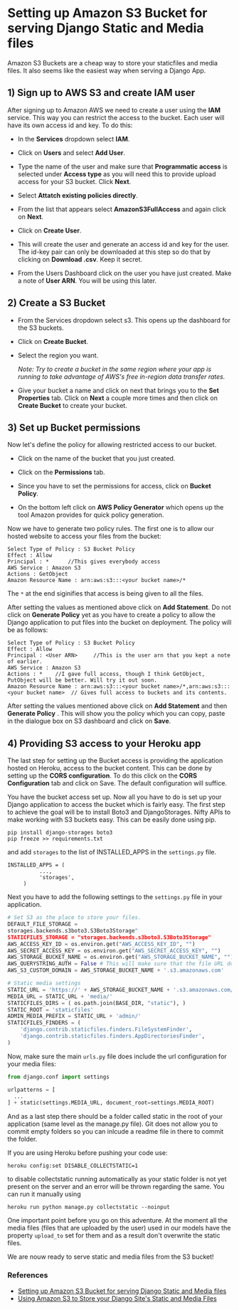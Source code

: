 # Setting up Amazon S3 Bucket for serving Django Static and Media files

Amazon S3 Buckets are a cheap way to store your staticfiles and media files. It also seems like the easiest way when serving a Django App. 

## 1) Sign up to AWS S3 and create IAM user

After signing up to Amazon AWS we need to create a user using the **IAM** service. This way you can restrict the access to the bucket. Each user will have its own access id and key. To do this:

* In the **Services** dropdown select **IAM**.

* Click on **Users** and select **Add User**.

* Type the name of the user and make sure that **Programmatic access** is selected under **Access type** as you will need this to provide upload access for your S3 bucket. Click **Next**.

* Select **Attatch existing policies directly**.

* From the list that appears select **AmazonS3FullAccess** and again click on **Next**.

* Click on **Create User**.

* This will create the user and generate an access id and key for the user. The id-key pair can only be downloaded at this step so do that by clicking on **Download .csv**. Keep it secret.

* From the Users Dashboard click on the user you have just created. Make a note of **User ARN**. You will be using this later.

## 2) Create a S3 Bucket

* From the Services dropdown select s3. This opens up the dashboard for the S3 buckets.

* Click on **Create Bucket**.

* Select the region you want.

  *Note: Try to create  a bucket in the same region where your app is running to take advantage of AWS's free in-region data transfer rates.*

* Give your bucket a name and click on next that brings you to the **Set Properties** tab. Click on **Next** a couple more times and then click on **Create Bucket** to create your bucket.

## 3) Set up Bucket permissions

Now let's define the policy for allowing restricted access to our bucket.

* Click on the name of the bucket that you just created.

* Click on the **Permissions** tab.

* Since you have to set the permissions for access, click on **Bucket Policy**.

* On the bottom left click on **AWS Policy Generator** which opens up the tool Amazon provides for quick policy generation. 

Now we have to generate two policy rules. The first one is to allow our hosted website to access your files from the bucket:

```
Select Type of Policy : S3 Bucket Policy
Effect : Allow
Principal : *      //This gives everybody access
AWS Service : Amazon S3
Actions : GetObject
Amazon Resource Name : arn:aws:s3:::<your bucket name>/* 
```
The `*` at the end siginifies that access is being given to all the files.

After setting the values as mentioned above click on **Add Statement**. Do not click on **Generate Policy** yet as you have to create a policy to allow the Django application to put files into the bucket on deployment. The policy will be as follows:

```
Select Type of Policy : S3 Bucket Policy
Effect : Allow
Principal : <User ARN>     //This is the user arn that you kept a note of earlier.
AWS Service : Amazon S3
Actions : *    //I gave full access, though I think GetObject, PutObject will be better. Will try it out soon. 
Amazon Resource Name : arn:aws:s3:::<your bucket name>/*,arn:aws:s3:::<your bucket name>  // Gives full access to buckets and its contents.
```

After setting the values mentioned above click on **Add Statement** and then **Generate Policy** . This will show you the policy which you can copy, paste in the dialogue box on S3 dashboard and click on **Save**.

## 4) Providing S3 access to your Heroku app

The last step for setting up the Bucket access is providing the application hosted on Heroku, access to the bucket content. This can be done by setting up the **CORS configuration**. To do this click on the **CORS Configuration** tab and click on Save. The default configuration will suffice.

You have the bucket access set up. Now all you have to do is set up your Django application to access the bucket which is fairly easy. The first step to achieve the goal will be to install Boto3 and DjangoStorages. Nifty APIs to make working with S3 buckets easy. This can be easily done using pip.

```
pip install django-storages boto3
pip freeze >> requirements.txt
```

and add `storages` to the list of INSTALLED_APPS in the `settings.py` file.

```
INSTALLED_APPS = (
          ...,
          'storages',
     )
```

Next you have to add the following settings to the `settings.py` file in your application.

```python
# Set S3 as the place to store your files.
DEFAULT_FILE_STORAGE = 
storages.backends.s3boto3.S3Boto3Storage"
STATICFILES_STORAGE = "storages.backends.s3boto3.S3Boto3Storage"
AWS_ACCESS_KEY_ID = os.environ.get("AWS_ACCESS_KEY_ID", "")
AWS_SECRET_ACCESS_KEY = os.environ.get("AWS_SECRET_ACCESS_KEY", "")
AWS_STORAGE_BUCKET_NAME = os.environ.get("AWS_STORAGE_BUCKET_NAME", "")
AWS_QUERYSTRING_AUTH = False # This will make sure that the file URL does not have unnecessary parameters like your access key.
AWS_S3_CUSTOM_DOMAIN = AWS_STORAGE_BUCKET_NAME + '.s3.amazonaws.com'

# Static media settings
STATIC_URL = 'https://' + AWS_STORAGE_BUCKET_NAME + '.s3.amazonaws.com/'
MEDIA_URL = STATIC_URL + 'media/'
STATICFILES_DIRS = ( os.path.join(BASE_DIR, "static"), )
STATIC_ROOT = 'staticfiles'
ADMIN_MEDIA_PREFIX = STATIC_URL + 'admin/'
STATICFILES_FINDERS = (
    'django.contrib.staticfiles.finders.FileSystemFinder',
    'django.contrib.staticfiles.finders.AppDirectoriesFinder',
)
```

Now, make sure the main `urls.py` file does include the url configuration for your media files:

```python
from django.conf import settings

urlpatterns = [
  ...
] + static(settings.MEDIA_URL, document_root=settings.MEDIA_ROOT)
```

And as a last step there should be a folder called static in the root of your application (same level as the manage.py file). Git does not allow you to commit empty folders so you can inlcude a readme file in there to commit the folder.

If you are using Heroku before pushing your code use:

```
heroku config:set DISABLE_COLLECTSTATIC=1
```

to disable collectstatic running automatically as your static folder is not yet present on the server and an error will be thrown regarding the same. You can run it manually using

```
heroku run python manage.py collectstatic --noinput
```

One important point before you go on this adventure. At the moment all the media files (files that are uploaded by the user) used in our models have the property `upload_to` set for them and as a result don't overwrite the static files. 

We are nouw ready to serve static and media files from the S3 bucket!


### References
* [Setting up Amazon S3 Bucket for serving Django Static and Media files](https://medium.com/@manibatra23/setting-up-amazon-s3-bucket-for-serving-django-static-and-media-files-3e781ab325d5)
* [Using Amazon S3 to Store your Django Site's Static and Media Files](https://www.caktusgroup.com/blog/2014/11/10/Using-Amazon-S3-to-store-your-Django-sites-static-and-media-files/)
